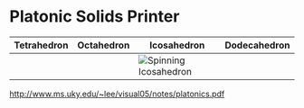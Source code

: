# Platonic Solids Printer

| Tetrahedron | Octahedron | Icosahedron | Dodecahedron |
| ----------- | ---------- | ----------- | ------------ |
|             |            |![Spinning Icosahedron](https://media0.giphy.com/media/b51yW3VUzUAgSZ4aHa/giphy.gif)|            |

http://www.ms.uky.edu/~lee/visual05/notes/platonics.pdf
